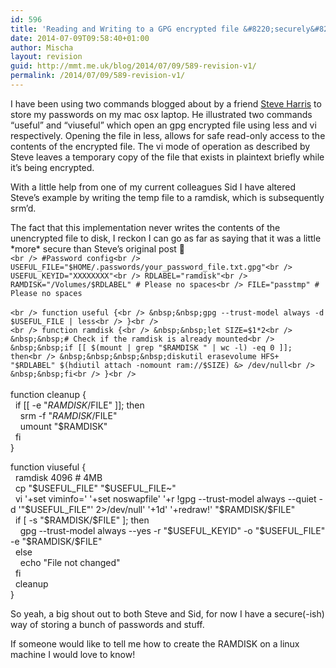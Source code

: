 ```yaml
---
id: 596
title: 'Reading and Writing to a GPG encrypted file &#8220;securely&#8221;'
date: 2014-07-09T09:58:40+01:00
author: Mischa
layout: revision
guid: http://mmt.me.uk/blog/2014/07/09/589-revision-v1/
permalink: /2014/07/09/589-revision-v1/
---
```

I have been using two commands blogged about by a friend [Steve Harris](https://twitter.com/theno23) to store my passwords on my mac osx laptop. He illustrated two commands “useful” and “viuseful” which open an gpg encrypted file using less and vi respectively. Opening the file in less, allows for safe read-only access to the contents of the encrypted file. The vi mode of operation as described by Steve leaves a temporary copy of the file that exists in plaintext briefly while it’s being encrypted.

With a little help from one of my current colleagues Sid I have altered Steve’s example by writing the temp file to a ramdisk, which is subsequently srm’d.

The fact that this implementation never writes the contents of the unencrypted file to disk, I reckon I can go as far as saying that it was a little \*more\* secure than Steve’s original post 🙂  
`<br />
#Password config<br />
USEFUL_FILE="$HOME/.passwords/your_password_file.txt.gpg"<br />
USEFUL_KEYID="XXXXXXXX"<br />
RDLABEL="ramdisk"<br />
RAMDISK="/Volumes/$RDLABEL" # Please no spaces<br />
FILE="passtmp" # Please no spaces`  
</code>  
`<br />
function useful {<br />
&nbsp;&nbsp;gpg --trust-model always -d $USEFUL_FILE | less<br />
}<br />
`  
`<br />
function ramdisk {<br />
&nbsp;&nbsp;let SIZE=$1*2<br />
&nbsp;&nbsp;# Check if the ramdisk is already mounted<br />
&nbsp;&nbsp;if [[ $(mount | grep "$RAMDISK " | wc -l) -eq 0 ]]; then<br />
&nbsp;&nbsp;&nbsp;&nbsp;diskutil erasevolume HFS+ "$RDLABEL" $(hdiutil attach -nomount ram://$SIZE) &> /dev/null<br />
&nbsp;&nbsp;fi<br />
}<br />
`  
<br />
function cleanup {<br />
&nbsp;&nbsp;if [[ -e "$RAMDISK/$FILE" ]]; then<br />
&nbsp;&nbsp;&nbsp;&nbsp;srm -f "$RAMDISK/$FILE"<br />
&nbsp;&nbsp;&nbsp;&nbsp;umount "$RAMDISK"<br />
&nbsp;&nbsp;fi<br />
}</p>
<p>function viuseful {<br />
&nbsp;&nbsp;ramdisk 4096 # 4MB<br />
&nbsp;&nbsp;cp "$USEFUL_FILE" "$USEFUL_FILE~"<br />
&nbsp;&nbsp;vi '+set viminfo=' '+set noswapfile' '+r !gpg --trust-model always --quiet -d '"$USEFUL_FILE"' 2>/dev/null' '+1d' '+redraw!' "$RAMDISK/$FILE"<br />
&nbsp;&nbsp;if [ -s "$RAMDISK/$FILE" ]; then<br />
&nbsp;&nbsp;&nbsp;&nbsp;gpg --trust-model always --yes -r "$USEFUL_KEYID" -o "$USEFUL_FILE" -e "$RAMDISK/$FILE"<br />
&nbsp;&nbsp;else<br />
&nbsp;&nbsp;&nbsp;&nbsp;echo "File not changed"<br />
&nbsp;&nbsp;fi<br />
&nbsp;&nbsp;cleanup<br />
}</p>
<p>So yeah, a big shout out to both Steve and Sid, for now I have a secure(-ish) way of storing a bunch of passwords and stuff.</p>
<p>If someone would like to tell me how to create the RAMDISK on a linux machine I would love to know!</p>